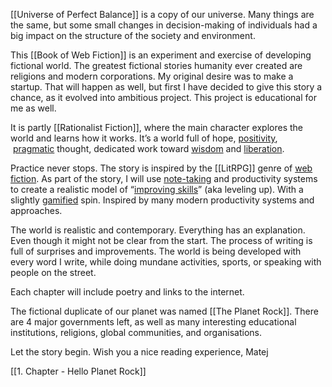 [[Universe of Perfect Balance]] is a copy of our universe. Many things are the same, but some small changes in decision-making of individuals had a big impact on the structure of the society and environment.

This [[Book of Web Fiction]] is an experiment and exercise of developing fictional world. The greatest fictional stories humanity ever created are religions and modern corporations. My original desire was to make a startup. That will happen as well, but first I have decided to give this story a chance, as it evolved into ambitious project. This project is educational for me as well.

It is partly [[Rationalist Fiction]], where the main character explores the world and learns how it works. It’s a world full of hope, [positivity](https://www.wikiwand.com/en/Positive_psychology),  [pragmatic](https://www.wikiwand.com/en/Pragmatism) thought, dedicated work toward [wisdom](https://www.wikiwand.com/en/Wisdom) and [liberation](https://www.wikiwand.com/en/Buddhist_paths_to_liberation).

Practice never stops. The story is inspired by the [[LitRPG]] genre of [web fiction](https://www.wikiwand.com/en/Web_fiction). As part of the story, I will use [note-taking](https://www.wikiwand.com/en/Note-taking) and productivity systems to create a realistic model of “[improving skills](https://www.wikiwand.com/en/Lifelong_learning)” (aka leveling up). With a slightly [gamified](https://www.wikiwand.com/en/Gamification) spin. Inspired by many modern productivity systems and approaches.

The world is realistic and contemporary. Everything has an explanation. Even though it might not be clear from the start. The process of writing is full of surprises and improvements. The world is being developed with every word I write, while doing mundane activities, sports, or speaking with people on the street. 

Each chapter will include poetry and links to the internet. 

The fictional duplicate of our planet was named [[The Planet Rock]]. There are 4 major governments left, as well as many interesting educational institutions, religions, global communities, and organisations. 

Let the story begin.
Wish you a nice reading experience,
Matej

[[1. Chapter - Hello Planet Rock]]